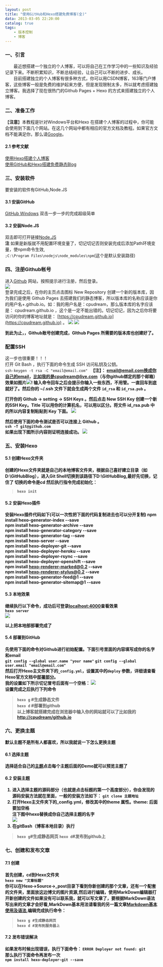 ```yaml
---
layout: post
title: "使用GitHub和Hexo搭建免费博客(全)"
data: 2013-03-05 22:20:00
catalog: true
tags: 
    - 版本控制
    - 博客
---
```


### 一、引言

　　最近想搭建一个独立的个人博客，可以将自己在工作学习中的一些知识及经验记录下来。不断积累知识，不断总结经验，让自己可以不断的进步、成长。<br/>
　　目前搭建独立的个人博客有很多种方式，你可以用CSDN博客，163等门户博客，这些博客一般是免费的维护起来方便，但是发现限制太多，所以就考虑搭建独立博客。我选择了现在很热门的Github Pages + Hexo 的方式来搭建独立的个人博客。





### 二、准备工作

【**注意**】本教程是针对Windows平台和Hexo
在搭建个人博客的过程中，你可能会使用到下面几个网站。在这几个网站中都有相应的官方文档及教程。如果官方文档不能满足你，那么请[Google](https://www.google.com)。

#### 2.1 参考文献

[使用Hexo搭建个人博客](http://dkylin.com/archives/2016/build-personal-blog-by-hexo.html)<br/>
[使用GitHub和Hexo搭建免费静态Blog](https://segmentfault.com/a/1190000003101692)

### 三、安装软件

要安装的软件有GitHub,Node.JS

#### 3.1 安装GitHub

  [GitHub Windows](https://desktop.github.com/)
双击一步一步的完成超级简单

#### 3.2 安装Node.JS

双击即可打开链接[Node.JS](https://nodejs.org/en/)<br/>
**注** 如果是新版就不用配置环境变量了，切记切记否则安装完成后添加Path环境变量，使npm命令生效,<br/>
` ;C:\Program Files\nodejs\node_modules\npm `(这个是默认安装路径)

### 四、注册Github帐号

进入[Github](http://www.github.com) 网站，按照提示进行注册，然后登录。
<br/>
<img src="/images/2013/github_register.png"/>
<br/>
登录完成之后，在你的主页点击图标 New Repository 创建一个新的版本库，因为我们是使用 Github Pages 去搭建我们的静态博客，所以版本库的名称应该是你的用户名+.github.io。如：我的用户名是：cpudream，那么版本库的名字应该是： cpudream.github.io ，这个是一定不能出错的。切记切记，因为之后你将要访问的你的博客地址就是： [https://cpudream.github.io](https://cpudream.github.io) 。
<img src="/images/2013/github_new.png"/>
<img src="/images/2013/github_new_name.png"/>

**到此为止，，Github账号创建完成，GIthub Pages 所需要的版本库也创建好了。**

### 配置SSH

这一步也很重要！！！<br/>
打开 Git Bash ，执行下面的命令生成 SSH 访问私钥及公钥。<br/>
`ssh-keygen -t rsa -C "email@email.com"
`<b/>
【**注**】： email@email.com换成你自己的email，比如我的是cpudream@live.com（与你github绑定的那个邮箱）
效果如图片<img src="/images/2013/github_checked_ssh.png"/>!
输入命令回车之后会提示你输入一些东西，不用管。一直回车到底就好了。然后你的 ~/.ssh 文件下就会生成两个文件 `id_rsa` 和 `id_rsa.pub` 。

打开你的 Github -> setting -> SSH Keys 。然后点击 New SSH Key 创建一个新的SSH Key。Title 可以用你的计算机名，可以用以区分。将文件 id_rsa.pub 中的所以内容复制粘贴到 Key 下面。
<img src="/images/2013/github_show_ssh.png"/>

然后使用下面的命令测试是否可以连接上 Github 。<br/>
` ssh -T git@github.com
`<br/>
如果出现下图所示内容则证明连接成功。
<img src="/images/2013/github_ssh_success.png"/>

### 五、安装Hexo

#### 5.1 创建Hexo文件夹

创建的Hexo文件夹就是自己的本地博客文件夹，根据自己喜好建立目录（如D:\GitHubBlog），进入Git Shell切换到该路径下D:\GitHubBlog,**最好先切换，记住了** 切换的命令是cd
然后执行指令完成初始化：<br/>
> `hexo init`

#### 5.2 安装Hexo插件

安装Hexo插件代码如下(可以一次性把下面的代码复制进去也可以分开复制)
npm install hexo-generator-index --save <br/>
npm install hexo-generator-archive --save<br/>
npm install hexo-generator-category --save<br/>
npm install hexo-generator-tag --save<br/>
npm install hexo-server --save<br/>
npm install hexo-deployer-git --save<br/>
npm install hexo-deployer-heroku --save<br/>
npm install hexo-deployer-rsync --save<br/>
npm install hexo-deployer-openshift --save<br/>
npm install hexo-renderer-marked@0.2 --save<br/>
npm install hexo-renderer-stylus@0.2 --save<br/>
npm install hexo-generator-feed@1 --save<br/>
npm install hexo-generator-sitemap@1 --save<br/>

#### 5.3 本地效果

继续执行以下命令，成功后可登录[localhost:4000](http://localhost:4000)查看效果<br/>
`hexo server`<br/><img src="/images/2013/github_show_success.png"/>

**以上把本地部部署完成了**

#### 5.4 部署到GitHub

先使用下面的命令对Github进行初始配置。下面引号里面的内容填写成你的名字和email<br/>
`git config --global user.name "your name"`
`git config --global user.email "email@email.com"`<br/>
然后打开Hexo主文件夹下的`_config.yml`，设置其中的`deploy` 参数，详细请查看Hexo官方文档中[部署部分](https://hexo.io/zh-cn/docs/deployment.html)。<br/>
我的设置如下所示**切记冒号后面有一个空格**：
<img src="/images/2013/github_setting_repo.png"/>
<br/>
设置完成之后执行下列命令<br>

> `hexo g`    #生成静态文件<br/>
> `hexo d`     #部署到github<br/>
**以上博客就搭建完成**在浏览器中输入你的网站就可以了比如我的[http://cpudream/github.io](http://cpudream/github.io)

### 六、更换主题

默认主题不是所有人都喜欢，所以我就说一下怎么更换主题

#### 6.1 选择主题

选择适合自己的[主题](https://github.com/hexojs/hexo/wiki/Themes)点击每个主题后面的Demo就可以预览主题了

#### 6.2 安装主题 

1. 进入选择主题的源码部分（也就是点击标题的第一个高度部分），你会发现的源码安装方法就在里面，一般的安装方法如下：
`git clone 主题地址`
2. 打开Hexo主文件夹下的_config.yml，修改其中的theme 属性。theme: 后面要加空格<br/>**注**下图中hexo替换成你自己选择主题的名字<br/><img src="/images/2013/gihub_setting_theme.png"/>
3. 在gitBash（博客本地目录）执行
> `hexo g`#生成静态网页
> `hexo d`#发布到github上

### 七、创建和发布文章

#### 7.1 创建

首先创建，cd到Hexo文件夹<br/>
`hexo new "文章标题"`<br/>
你可以在Hexo->Source->_post目录下看到你新创建的那个文章，还有一个配套的文件夹，里面放这边博文的图片资源,然后进行编辑，使用MarkDown编辑器打开新创建的文件如果没有可以联系我，就可以写文章了，要根据MarkDown语法写出来的文章才会好看,MarkDown基本用法请看我的另一篇文章[Markdown基本使用及语法](https://cpudream.github.io/2013/04/01/Markdown%E5%9F%BA%E6%9C%AC%E4%BD%BF%E7%94%A8%E8%AF%AD%E6%B3%95/),编辑完成执行命令：

> `hexo g #生成静态网页`<br/>
> `hexo d #发布到服务器上`

#### 7.2 发布错误解决

如果发布时候出现错误，执行下面命令：
`ERROR Deployer not found: git`<br/>
那么执行下面命令再发布一次<br/>
`npm install hexo-deployer-git --save`



















